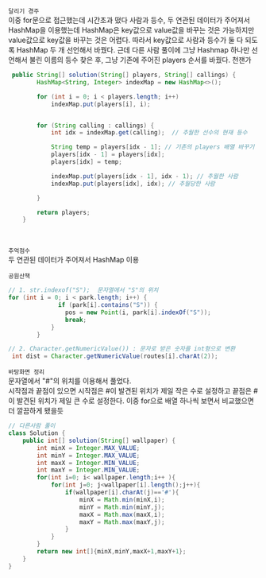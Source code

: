 `달리기 경주` </br>
이중 for문으로 접근했는데 시간초과 떴다 사람과 등수, 두 연관된 데이터가 주어져서 HashMap을 이용했는데 HashMap은 key값으로 value값을 바꾸는 것은 가능하지만 value값으로 key값을 바꾸는 것은 어렵다. 따라서 key값으로 사람과 등수가 둘 다 되도록 HashMap 두 개 선언해서 바꿨다. 근데 다른 사람 풀이에 그냥 Hashmap 하나만 선언해서 불린 이름의 등수 찾은 후, 그냥 기존에 주어진 players 순서를 바꿨다. 천잰가
```java
 public String[] solution(String[] players, String[] callings) {
        HashMap<String, Integer> indexMap = new HashMap<>();

        for (int i = 0; i < players.length; i++)
            indexMap.put(players[i], i);


        for (String calling : callings) {
            int idx = indexMap.get(calling);  // 추월한 선수의 현재 등수

            String temp = players[idx - 1]; // 기존의 players 배열 바꾸기
            players[idx - 1] = players[idx];
            players[idx] = temp;

            indexMap.put(players[idx - 1], idx - 1); // 추월한 사람
            indexMap.put(players[idx], idx); // 추월당한 사람

        }

        return players;
    }
```

</br>

`추억점수` </br>
두 연관된 데이터가 주어져서 HashMap 이용 </br>

`공원산책` </br>
```java
// 1. str.indexof("S");  문자열에서 "S"의 위치
for (int i = 0; i < park.length; i++) {
              if (park[i].contains("S")) {
                pos = new Point(i, park[i].indexOf("S"));
                break;
            }
        }

// 2. Character.getNumericValue()) : 문자로 받은 숫자를 int형으로 변환
 int dist = Character.getNumericValue(routes[i].charAt(2));
```

`바탕화면 정리` </br>
문자열에서 "#"의 위치를 이용해서 풀었다. </br>
시작점과 끝점이 있으면 시작점은 #이 발견된 위치가 제일 작은 수로 설정하고 끝점은 #이 발견된 위치가 제일 큰 수로 설정한다. 이중 for으로 배열 하나씩 보면서 비교했으면 더 깔끔하게 됐을듯
```java
// 다른사람 풀이 
class Solution {
    public int[] solution(String[] wallpaper) {
        int minX = Integer.MAX_VALUE;
        int minY = Integer.MAX_VALUE;
        int maxX = Integer.MIN_VALUE;
        int maxY = Integer.MIN_VALUE;
        for(int i=0; i< wallpaper.length;i++ ){
            for(int j=0; j<wallpaper[i].length();j++){
                if(wallpaper[i].charAt(j)=='#'){
                    minX = Math.min(minX,i);
                    minY = Math.min(minY,j);
                    maxX = Math.max(maxX,i);
                    maxY = Math.max(maxY,j);
                }
            }
        }
        return new int[]{minX,minY,maxX+1,maxY+1};
    }
}
```